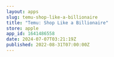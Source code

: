 ```yaml
---
layout: apps
slug: temu-shop-like-a-billionaire
title: "Temu: Shop Like a Billionaire"
store: apple
app_id: 1641486558
date: 2024-07-07T03:21:19Z
published: 2022-08-31T07:00:00Z
---
```

